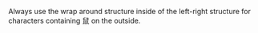 Always use the wrap around structure inside of the left-right structure for characters containing 鼠 on the outside.
